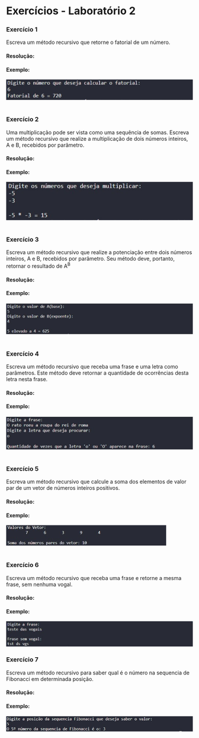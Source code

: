 # Exercícios  - Laboratório 2


### Exercício 1

Escreva um método recursivo que retorne o fatorial de um número.

#### Resolução:


#### Exemplo:
![Laboratorio 2 - Exercicio 1](/relatorio/Imagens/Laboratorio2/Exc1.jpg)

#

### Exercício 2

Uma multiplicação pode ser vista como uma sequência de somas. Escreva um método recursivo que realize a multiplicação de dois números inteiros, A e B, recebidos por parâmetro.

#### Resolução:

#### Exemplo:
![Laboratorio 2 - Exercicio 2](/relatorio/Imagens/Laboratorio2/Exc2.jpg)

#

### Exercício 3

Escreva um método recursivo que realize a potenciação entre dois números inteiros, A e B, recebidos por parâmetro. Seu método deve, portanto, retornar o resultado de A<sup>B</sup>

#### Resolução:

#### Exemplo:
![Laboratorio 2 - Exercicio 3](/relatorio/Imagens/Laboratorio2/Exc3.jpg)

#

### Exercício 4

Escreva um método recursivo que receba uma frase e uma letra como parâmetros. Este método deve retornar a quantidade de ocorrências desta letra nesta frase.

#### Resolução:

#### Exemplo:
![Laboratorio 2 - Exercicio 4](/relatorio/Imagens/Laboratorio2/Exc4.jpg)

#

### Exercício 5

Escreva um método recursivo que calcule a soma dos elementos de valor par de um vetor de números inteiros positivos.

#### Resolução:

#### Exemplo:
![Laboratorio 2 - Exercicio 5](/relatorio/Imagens/Laboratorio2/Exc5.jpg)

#
### Exercício 6

Escreva um método recursivo que receba uma frase e retorne a mesma frase, sem nenhuma vogal.

#### Resolução:

#### Exemplo:
![Laboratorio 2 - Exercicio 6](/relatorio/Imagens/Laboratorio2/Exc6.jpg)

### Exercício 7

Escreva um método recursivo para saber qual é o número na sequencia de Fibonacci em determinada posição. 

#### Resolução:

#### Exemplo:
![Laboratorio 2 - Exercicio 7](/relatorio/Imagens/Laboratorio2/Exc7.jpg)


